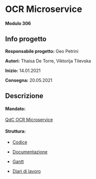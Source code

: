 # OCR Microservice
#### Modulo 306


## Info progetto
**Responsabile progetto:** Geo Petrini

**Autori:** Thaisa De Torre, Viktorija Tilevska

**Inizio:** 14.01.2021

**Consegna:** 20.05.2021


## Descrizione


#### Mandato:
[QdC OCR Microservice](https://github.com/geo-petrini/ocr_microservice/blob/main/Documenti/QdC_SecondoSemestre(GP)_OCR%20Microservice.docx)

#### Struttura:
- [Codice](https://github.com/geo-petrini/ocr_microservice/blob/main/src/)

- [Documentazione](https://github.com/geo-petrini/ocr_microservice/blob/main/Documenti/Documentazione_ocr_microservice.docx)

- [Gantt](https://github.com/geo-petrini/ocr_microservice/tree/main/Documenti/Gantt_preventivo.mpp)

- [Diari di lavoro](https://github.com/geo-petrini/ocr_microservice/tree/main/Diario/)

